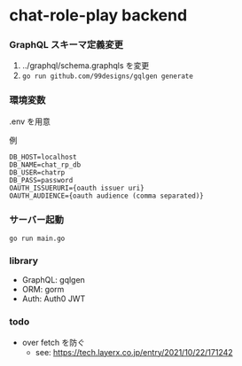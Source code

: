 # chat-role-play backend

### GraphQL スキーマ定義変更

1. ../graphql/schema.graphqls を変更
1. `go run github.com/99designs/gqlgen generate`

### 環境変数

.env を用意

例

```
DB_HOST=localhost
DB_NAME=chat_rp_db
DB_USER=chatrp
DB_PASS=password
OAUTH_ISSUERURI={oauth issuer uri}
OAUTH_AUDIENCE={oauth audience (comma separated)}
```

### サーバー起動

```
go run main.go
```

### library

- GraphQL: gqlgen
- ORM: gorm
- Auth: Auth0 JWT

### todo

- over fetch を防ぐ
  - see: https://tech.layerx.co.jp/entry/2021/10/22/171242

